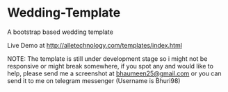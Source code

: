 # Wedding-Template
A bootstrap based wedding template

Live Demo at http://alletechnology.com/templates/index.html


NOTE: The template is still under development stage so i might not be responsive or might break somewhere, if you spot any and would like to help, please send me a screenshot at bhaumeen25@gmail.com or you can send it to me on telegram messenger (Username is Bhuri98)
